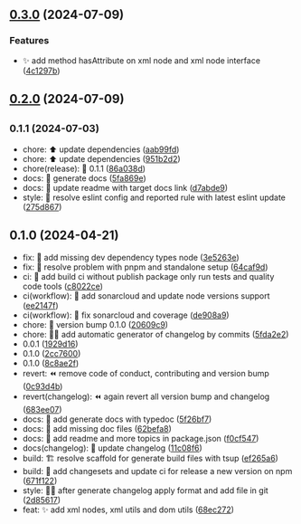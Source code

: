 ## [0.3.0](https://github.com/nodecfdi/cfdi-core/compare/v0.2.0...v0.3.0) (2024-07-09)

### Features

* :sparkles: add method hasAttribute on xml node and xml node interface ([4c1297b](https://github.com/nodecfdi/cfdi-core/commit/4c1297be225ea8be360c2938adbb3d6bba9f8d5d))
## [0.2.0](https://github.com/nodecfdi/cfdi-core/compare/v0.1.1...v0.2.0) (2024-07-09)
## <small>0.1.1 (2024-07-03)</small>

* chore: :arrow_up: update dependencies ([aab99fd](https://github.com/nodecfdi/cfdi-core/commit/aab99fd))
* chore: :arrow_up: update dependencies ([951b2d2](https://github.com/nodecfdi/cfdi-core/commit/951b2d2))
* chore(release): :tada: 0.1.1 ([86a038d](https://github.com/nodecfdi/cfdi-core/commit/86a038d))
* docs: :memo: generate docs ([5fa869e](https://github.com/nodecfdi/cfdi-core/commit/5fa869e))
* docs: :memo: update readme with target docs link ([d7abde9](https://github.com/nodecfdi/cfdi-core/commit/d7abde9))
* style: :rotating_light: resolve eslint config and reported rule with latest eslint update ([275d867](https://github.com/nodecfdi/cfdi-core/commit/275d867))



## 0.1.0 (2024-04-21)

* fix: :bug: add missing dev dependency types node ([3e5263e](https://github.com/nodecfdi/cfdi-core/commit/3e5263e))
* fix: :bug: resolve problem with pnpm and standalone setup ([64caf9d](https://github.com/nodecfdi/cfdi-core/commit/64caf9d))
* ci: :green_heart: add build ci without publish package only run tests and quality code tools ([c8022ce](https://github.com/nodecfdi/cfdi-core/commit/c8022ce))
* ci(workflow): :green_heart: add sonarcloud and update node versions support ([ee2147f](https://github.com/nodecfdi/cfdi-core/commit/ee2147f))
* ci(workflow): :green_heart: fix sonarcloud and coverage ([de908a9](https://github.com/nodecfdi/cfdi-core/commit/de908a9))
* chore: :rocket: version bump 0.1.0 ([20609c9](https://github.com/nodecfdi/cfdi-core/commit/20609c9))
* chore: :technologist: add automatic generator of changelog by commits ([5fda2e2](https://github.com/nodecfdi/cfdi-core/commit/5fda2e2))
* 0.0.1 ([1929d16](https://github.com/nodecfdi/cfdi-core/commit/1929d16))
* 0.1.0 ([2cc7600](https://github.com/nodecfdi/cfdi-core/commit/2cc7600))
* 0.1.0 ([8c8ae2f](https://github.com/nodecfdi/cfdi-core/commit/8c8ae2f))
* revert: :rewind: remove code of conduct, contributing and version bump ([0c93d4b](https://github.com/nodecfdi/cfdi-core/commit/0c93d4b))
* revert(changelog): :rewind: again revert all version bump and changelog ([683ee07](https://github.com/nodecfdi/cfdi-core/commit/683ee07))
* docs: :memo: add generate docs with typedoc ([5f26bf7](https://github.com/nodecfdi/cfdi-core/commit/5f26bf7))
* docs: :memo: add missing doc files ([62befa8](https://github.com/nodecfdi/cfdi-core/commit/62befa8))
* docs: :memo: add readme and more topics in package.json ([f0cf547](https://github.com/nodecfdi/cfdi-core/commit/f0cf547))
* docs(changelog): :memo: update changelog ([11c08f6](https://github.com/nodecfdi/cfdi-core/commit/11c08f6))
* build: :building_construction: resolve scaffold for generate build files with tsup ([ef265a6](https://github.com/nodecfdi/cfdi-core/commit/ef265a6))
* build: :construction_worker: add changesets and update ci for release a new version on npm ([671f122](https://github.com/nodecfdi/cfdi-core/commit/671f122))
* style: :technologist: after generate changelog apply format and add file in git ([2d85617](https://github.com/nodecfdi/cfdi-core/commit/2d85617))
* feat: :sparkles: add xml nodes, xml utils and dom utils ([68ec272](https://github.com/nodecfdi/cfdi-core/commit/68ec272))



